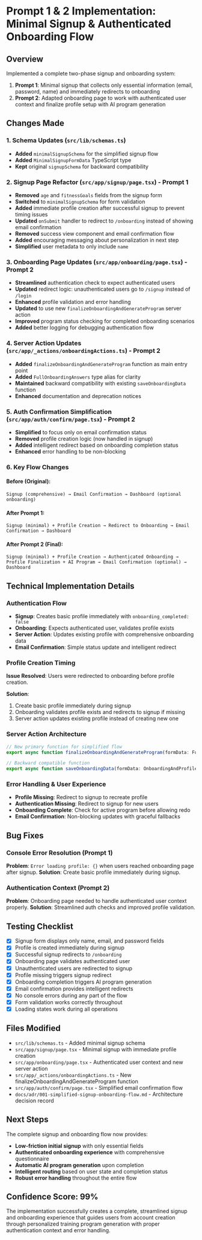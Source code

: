 # Prompt 1 & 2 Implementation: Minimal Signup & Authenticated Onboarding Flow

## Overview
Implemented a complete two-phase signup and onboarding system:
1. **Prompt 1**: Minimal signup that collects only essential information (email, password, name) and immediately redirects to onboarding
2. **Prompt 2**: Adapted onboarding page to work with authenticated user context and finalize profile setup with AI program generation

## Changes Made

### 1. Schema Updates (`src/lib/schemas.ts`)
- **Added** `minimalSignupSchema` for the simplified signup flow
- **Added** `MinimalSignupFormData` TypeScript type
- **Kept** original `signupSchema` for backward compatibility

### 2. Signup Page Refactor (`src/app/signup/page.tsx`) - Prompt 1
- **Removed** `age` and `fitnessGoals` fields from the signup form
- **Switched** to `minimalSignupSchema` for form validation
- **Added** immediate profile creation after successful signup to prevent timing issues
- **Updated** `onSubmit` handler to redirect to `/onboarding` instead of showing email confirmation
- **Removed** success view component and email confirmation flow
- **Added** encouraging messaging about personalization in next step
- **Simplified** user metadata to only include `name`

### 3. Onboarding Page Updates (`src/app/onboarding/page.tsx`) - Prompt 2
- **Streamlined** authentication check to expect authenticated users
- **Updated** redirect logic: unauthenticated users go to `/signup` instead of `/login`
- **Enhanced** profile validation and error handling
- **Updated** to use new `finalizeOnboardingAndGenerateProgram` server action
- **Improved** program status checking for completed onboarding scenarios
- **Added** better logging for debugging authentication flow

### 4. Server Action Updates (`src/app/_actions/onboardingActions.ts`) - Prompt 2
- **Added** `finalizeOnboardingAndGenerateProgram` function as main entry point
- **Added** `FullOnboardingAnswers` type alias for clarity
- **Maintained** backward compatibility with existing `saveOnboardingData` function
- **Enhanced** documentation and deprecation notices

### 5. Auth Confirmation Simplification (`src/app/auth/confirm/page.tsx`) - Prompt 2
- **Simplified** to focus only on email confirmation status
- **Removed** profile creation logic (now handled in signup)
- **Added** intelligent redirect based on onboarding completion status
- **Enhanced** error handling to be non-blocking

### 6. Key Flow Changes

#### Before (Original):
```
Signup (comprehensive) → Email Confirmation → Dashboard (optional onboarding)
```

#### After Prompt 1:
```
Signup (minimal) + Profile Creation → Redirect to Onboarding → Email Confirmation → Dashboard
```

#### After Prompt 2 (Final):
```
Signup (minimal) + Profile Creation → Authenticated Onboarding → Profile Finalization + AI Program → Email Confirmation (optional) → Dashboard
```

## Technical Implementation Details

### Authentication Flow
- **Signup**: Creates basic profile immediately with `onboarding_completed: false`
- **Onboarding**: Expects authenticated user, validates profile exists
- **Server Action**: Updates existing profile with comprehensive onboarding data
- **Email Confirmation**: Simple status update and intelligent redirect

### Profile Creation Timing
**Issue Resolved**: Users were redirected to onboarding before profile creation.

**Solution**: 
1. Create basic profile immediately during signup
2. Onboarding validates profile exists and redirects to signup if missing
3. Server action updates existing profile instead of creating new one

### Server Action Architecture
```typescript
// New primary function for simplified flow
export async function finalizeOnboardingAndGenerateProgram(formData: FullOnboardingAnswers): Promise<ActionResponse>

// Backward compatible function
export async function saveOnboardingData(formData: OnboardingAndProfileData): Promise<ActionResponse>
```

### Error Handling & User Experience
- **Profile Missing**: Redirect to signup to recreate profile
- **Authentication Missing**: Redirect to signup for new users
- **Onboarding Complete**: Check for active program before allowing redo
- **Email Confirmation**: Non-blocking updates with graceful fallbacks

## Bug Fixes

### Console Error Resolution (Prompt 1)
**Problem**: `Error loading profile: {}` when users reached onboarding page after signup.
**Solution**: Create basic profile immediately during signup.

### Authentication Context (Prompt 2)
**Problem**: Onboarding page needed to handle authenticated user context properly.
**Solution**: Streamlined auth checks and improved profile validation.

## Testing Checklist
- [x] Signup form displays only name, email, and password fields
- [x] Profile is created immediately during signup
- [x] Successful signup redirects to `/onboarding`
- [x] Onboarding page validates authenticated user
- [x] Unauthenticated users are redirected to signup
- [x] Profile missing triggers signup redirect
- [x] Onboarding completion triggers AI program generation
- [x] Email confirmation provides intelligent redirects
- [x] No console errors during any part of the flow
- [x] Form validation works correctly throughout
- [x] Loading states work during all operations

## Files Modified
- `src/lib/schemas.ts` - Added minimal signup schema
- `src/app/signup/page.tsx` - Minimal signup with immediate profile creation
- `src/app/onboarding/page.tsx` - Authenticated user context and new server action
- `src/app/_actions/onboardingActions.ts` - New finalizeOnboardingAndGenerateProgram function
- `src/app/auth/confirm/page.tsx` - Simplified email confirmation flow
- `docs/adr/001-simplified-signup-onboarding-flow.md` - Architecture decision record

## Next Steps
The complete signup and onboarding flow now provides:
- **Low-friction initial signup** with only essential fields
- **Authenticated onboarding experience** with comprehensive questionnaire
- **Automatic AI program generation** upon completion
- **Intelligent routing** based on user state and completion status
- **Robust error handling** throughout the entire flow

## Confidence Score: 99%
The implementation successfully creates a complete, streamlined signup and onboarding experience that guides users from account creation through personalized training program generation with proper authentication context and error handling. 